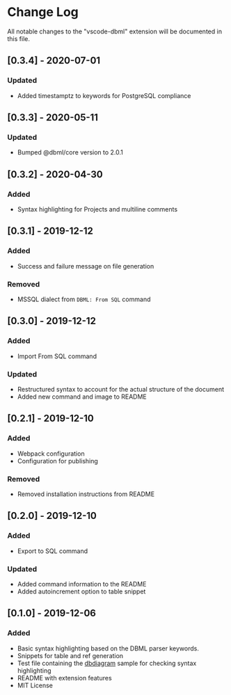 # Change Log

All notable changes to the "vscode-dbml" extension will be documented in this file.

## [0.3.4] - 2020-07-01
### Updated
- Added timestamptz to keywords for PostgreSQL compliance

## [0.3.3] - 2020-05-11
### Updated
- Bumped @dbml/core version to 2.0.1

## [0.3.2] - 2020-04-30
### Added
- Syntax highlighting for Projects and multiline comments

## [0.3.1] - 2019-12-12
### Added
- Success and failure message on file generation

### Removed
- MSSQL dialect from `DBML: From SQL` command

## [0.3.0] - 2019-12-12
### Added
- Import From SQL command

### Updated
- Restructured syntax to account for the actual structure of the document
- Added new command and image to README

## [0.2.1] - 2019-12-10
### Added
- Webpack configuration
- Configuration for publishing

### Removed
- Removed installation instructions from README

## [0.2.0] - 2019-12-10
### Added
- Export to SQL command

### Updated
- Added command information to the README
- Added autoincrement option to table snippet

## [0.1.0] - 2019-12-06
### Added
- Basic syntax highlighting based on the DBML parser keywords.
- Snippets for table and ref generation
- Test file containing the [dbdiagram](https://dbdiagram.io) sample for checking syntax highlighting
- README with extension features
- MIT License

